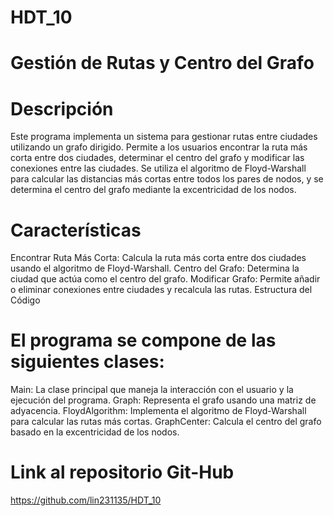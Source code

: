 # HDT_10

# Gestión de Rutas y Centro del Grafo

# Descripción
Este programa implementa un sistema para gestionar rutas entre ciudades utilizando un grafo dirigido. Permite a los usuarios encontrar la ruta más corta entre dos ciudades, determinar el centro del grafo y modificar las conexiones entre las ciudades. Se utiliza el algoritmo de Floyd-Warshall para calcular las distancias más cortas entre todos los pares de nodos, y se determina el centro del grafo mediante la excentricidad de los nodos.

# Características
Encontrar Ruta Más Corta: Calcula la ruta más corta entre dos ciudades usando el algoritmo de Floyd-Warshall.
Centro del Grafo: Determina la ciudad que actúa como el centro del grafo.
Modificar Grafo: Permite añadir o eliminar conexiones entre ciudades y recalcula las rutas.
Estructura del Código

# El programa se compone de las siguientes clases:

Main: La clase principal que maneja la interacción con el usuario y la ejecución del programa.
Graph: Representa el grafo usando una matriz de adyacencia.
FloydAlgorithm: Implementa el algoritmo de Floyd-Warshall para calcular las rutas más cortas.
GraphCenter: Calcula el centro del grafo basado en la excentricidad de los nodos.

# Link al repositorio Git-Hub

https://github.com/lin231135/HDT_10